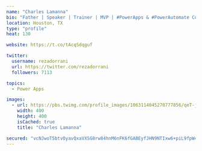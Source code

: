 ```yaml
---
name: "Charles Lamanna"
bio: "Father | Speaker | Trainer | MVP | #PowerApps & #PowerAutomate Community Super User | YouTuber Right-pointing triangle http://youtube.com/c/rezadorrani | Learn - Share - Clockwise rightwards and leftwards open circle arrows"
location: Houston, TX
type: "profile"
heat: 130

website: https://t.co/tAcqSdqguf

twitter:
  username: rezadorrani
  url: https://twitter.com/rezadorrani
  followers: 7113

topics:
  - Power Apps

images:
  - url: https://pbs.twimg.com/profile_images/1063114045270777856/qeT-jpWr_400x400.jpg
    width: 400
    height: 400
    isCached: true
    title: "Charles Lamanna"

secured: "vcNJwoT5btvOyavQxaVXSG8rw84hnM6nFK6fGABEyfJHN9NTIxw6+piL9fpW4zJc0cCrklI7o7SYfFST4OeOUoutXf1MPkt5UzGjg/IBd4skcuee+owDRBPGlhmyt0Ko/Y72pbibqHLVvqEaEIHKpMvjtYTvxZxg71IZtqp0C4XIyXPpGqO5xbTqpgbgTmMqgCOguLKDSJtnwFCavCQYsp5HUjr6qvfEn7ouqRPWQ40GmOmZH7r1RWkQpVUgprEZzpp9QqwOXTg0A42zzyA/5UZxzmAswFR1KBAA+rvvhLq9YJ/P79N7+ls4y8ySiOHM7DlnviOVkVXwBNNH4/Au/OffwthCq5zQ/j0FFCaDDGJJkVERQmGnD7qoVLMqCaf6TN3njr4eM7eIzB0+2fiYrmDE0jT8C8PQPUYji649Pg8=;QP7UEpU4fCg6Vx6C1hIjxg=="
---
```


